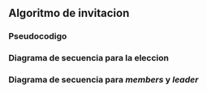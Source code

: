 ## Algoritmo de invitacion

### Pseudocodigo


### Diagrama de secuencia para la eleccion

### Diagrama de secuencia para *members* y *leader*